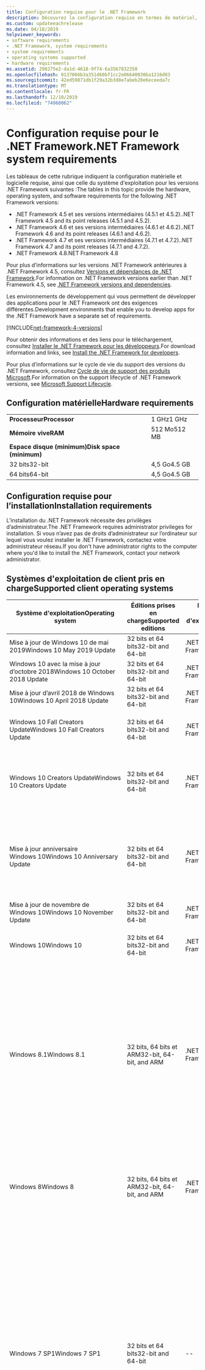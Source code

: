 ```yaml
---
title: Configuration requise pour le .NET Framework
description: Découvrez la configuration requise en termes de matériel, de système d’exploitation et de logiciels pour installer .NET Framework 4.5 et versions ultérieures.
ms.custom: updateeachrelease
ms.date: 04/18/2019
helpviewer_keywords:
- software requirements
- .NET Framework, system requirements
- system requirements
- operating systems supported
- hardware requirements
ms.assetid: 298275e2-da1d-4618-9f74-6a3567832350
ms.openlocfilehash: 0137066b3a351d60bf1cc2e06640030ba1216d03
ms.sourcegitcommit: 42ed59871db1f29a32b3d8e7abeb20e6eceeda7c
ms.translationtype: MT
ms.contentlocale: fr-FR
ms.lasthandoff: 12/10/2019
ms.locfileid: "74960062"
---
```

# <a name="net-framework-system-requirements"></a><span data-ttu-id="90f20-103">Configuration requise pour le .NET Framework</span><span class="sxs-lookup"><span data-stu-id="90f20-103">.NET Framework system requirements</span></span>

<span data-ttu-id="90f20-104">Les tableaux de cette rubrique indiquent la configuration matérielle et logicielle requise, ainsi que celle du système d'exploitation pour les versions .NET Framework suivantes :</span><span class="sxs-lookup"><span data-stu-id="90f20-104">The tables in this topic provide the hardware, operating system, and software requirements for the following .NET Framework versions:</span></span>

- <span data-ttu-id="90f20-105">.NET Framework 4.5 et ses versions intermédiaires (4.5.1 et 4.5.2).</span><span class="sxs-lookup"><span data-stu-id="90f20-105">.NET Framework 4.5 and its point releases (4.5.1 and 4.5.2).</span></span>
- <span data-ttu-id="90f20-106">.NET Framework 4.6 et ses versions intermédiaires (4.6.1 et 4.6.2).</span><span class="sxs-lookup"><span data-stu-id="90f20-106">.NET Framework 4.6 and its point releases (4.6.1 and 4.6.2).</span></span>
- <span data-ttu-id="90f20-107">.NET Framework 4.7 et ses versions intermédiaires (4.7.1 et 4.7.2).</span><span class="sxs-lookup"><span data-stu-id="90f20-107">.NET Framework 4.7 and its point releases (4.7.1 and 4.7.2).</span></span>
- <span data-ttu-id="90f20-108">.NET Framework 4.8</span><span class="sxs-lookup"><span data-stu-id="90f20-108">.NET Framework 4.8</span></span>

<span data-ttu-id="90f20-109">Pour plus d’informations sur les versions .NET Framework antérieures à .NET Framework 4.5, consultez [Versions et dépendances de .NET Framework](../migration-guide/versions-and-dependencies.md).</span><span class="sxs-lookup"><span data-stu-id="90f20-109">For information on .NET Framework versions earlier than .NET Framework 4.5, see [.NET Framework versions and dependencies](../migration-guide/versions-and-dependencies.md).</span></span>

<span data-ttu-id="90f20-110">Les environnements de développement qui vous permettent de développer des applications pour le .NET Framework ont des exigences différentes.</span><span class="sxs-lookup"><span data-stu-id="90f20-110">Development environments that enable you to develop apps for the .NET Framework have a separate set of requirements.</span></span>

[!INCLUDE[net-framework-4-versions](../../../includes/net-framework-4x-versions.md)]

<span data-ttu-id="90f20-111">Pour obtenir des informations et des liens pour le téléchargement, consultez [Installer le .NET Framework pour les développeurs](../install/guide-for-developers.md).</span><span class="sxs-lookup"><span data-stu-id="90f20-111">For download information and links, see [Install the .NET Framework for developers](../install/guide-for-developers.md).</span></span>

<span data-ttu-id="90f20-112">Pour plus d’informations sur le cycle de vie du support des versions du .NET Framework, consultez [Cycle de vie de support des produits Microsoft](https://support.microsoft.com/lifecycle/search?sort=PN&alpha=Microsoft%20.NET%20Framework&Filter=FilterNO).</span><span class="sxs-lookup"><span data-stu-id="90f20-112">For information on the support lifecycle of .NET Framework versions, see [Microsoft Support Lifecycle](https://support.microsoft.com/lifecycle/search?sort=PN&alpha=Microsoft%20.NET%20Framework&Filter=FilterNO).</span></span>

## <a name="hardware-requirements"></a><span data-ttu-id="90f20-113">Configuration matérielle</span><span class="sxs-lookup"><span data-stu-id="90f20-113">Hardware requirements</span></span>

|                          |        |
| ------------------------ | ------ |
| <span data-ttu-id="90f20-114">**Processeur**</span><span class="sxs-lookup"><span data-stu-id="90f20-114">**Processor**</span></span>            | <span data-ttu-id="90f20-115">1 GHz</span><span class="sxs-lookup"><span data-stu-id="90f20-115">1 GHz</span></span>  |
| <span data-ttu-id="90f20-116">**Mémoire vive**</span><span class="sxs-lookup"><span data-stu-id="90f20-116">**RAM**</span></span>                  | <span data-ttu-id="90f20-117">512 Mo</span><span class="sxs-lookup"><span data-stu-id="90f20-117">512 MB</span></span> |
| <span data-ttu-id="90f20-118">**Espace disque (minimum)**</span><span class="sxs-lookup"><span data-stu-id="90f20-118">**Disk space (minimum)**</span></span> |        |
| <span data-ttu-id="90f20-119">32 bits</span><span class="sxs-lookup"><span data-stu-id="90f20-119">32-bit</span></span>                   | <span data-ttu-id="90f20-120">4,5 Go</span><span class="sxs-lookup"><span data-stu-id="90f20-120">4.5 GB</span></span> |
| <span data-ttu-id="90f20-121">64 bits</span><span class="sxs-lookup"><span data-stu-id="90f20-121">64-bit</span></span>                   | <span data-ttu-id="90f20-122">4,5 Go</span><span class="sxs-lookup"><span data-stu-id="90f20-122">4.5 GB</span></span> |

## <a name="installation-requirements"></a><span data-ttu-id="90f20-123">Configuration requise pour l’installation</span><span class="sxs-lookup"><span data-stu-id="90f20-123">Installation requirements</span></span>

<span data-ttu-id="90f20-124">L’installation du .NET Framework nécessite des privilèges d’administrateur.</span><span class="sxs-lookup"><span data-stu-id="90f20-124">The .NET Framework requires administrator privileges for installation.</span></span> <span data-ttu-id="90f20-125">Si vous n’avez pas de droits d’administrateur sur l’ordinateur sur lequel vous voulez installer le .NET Framework, contactez votre administrateur réseau.</span><span class="sxs-lookup"><span data-stu-id="90f20-125">If you don't have administrator rights to the computer where you'd like to install the .NET Framework, contact your network administrator.</span></span>

## <a name="supported-client-operating-systems"></a><span data-ttu-id="90f20-126">Systèmes d'exploitation de client pris en charge</span><span class="sxs-lookup"><span data-stu-id="90f20-126">Supported client operating systems</span></span>

| <span data-ttu-id="90f20-127">Système d'exploitation</span><span class="sxs-lookup"><span data-stu-id="90f20-127">Operating system</span></span> | <span data-ttu-id="90f20-128">Éditions prises en charge</span><span class="sxs-lookup"><span data-stu-id="90f20-128">Supported editions</span></span> | <span data-ttu-id="90f20-129">Préinstallé avec le système d'exploitation</span><span class="sxs-lookup"><span data-stu-id="90f20-129">Preinstalled with the OS</span></span> | <span data-ttu-id="90f20-130">Installable séparément</span><span class="sxs-lookup"><span data-stu-id="90f20-130">Installable separately</span></span> |
| ---------------- | ------------------ | ------------------------ | ---------------------- |
| <span data-ttu-id="90f20-131">Mise à jour de Windows 10 de mai 2019</span><span class="sxs-lookup"><span data-stu-id="90f20-131">Windows 10 May 2019 Update</span></span> | <span data-ttu-id="90f20-132">32 bits et 64 bits</span><span class="sxs-lookup"><span data-stu-id="90f20-132">32-bit and 64-bit</span></span> | <span data-ttu-id="90f20-133">.NET Framework 4.8</span><span class="sxs-lookup"><span data-stu-id="90f20-133">.NET Framework 4.8</span></span> | -- |
| <span data-ttu-id="90f20-134">Windows 10 avec la mise à jour d’octobre 2018</span><span class="sxs-lookup"><span data-stu-id="90f20-134">Windows 10 October 2018 Update</span></span> | <span data-ttu-id="90f20-135">32 bits et 64 bits</span><span class="sxs-lookup"><span data-stu-id="90f20-135">32-bit and 64-bit</span></span> | <span data-ttu-id="90f20-136">.NET Framework 4.7.2</span><span class="sxs-lookup"><span data-stu-id="90f20-136">.NET Framework 4.7.2</span></span> | <span data-ttu-id="90f20-137">.NET Framework 4.8</span><span class="sxs-lookup"><span data-stu-id="90f20-137">.NET Framework 4.8</span></span> |
| <span data-ttu-id="90f20-138">Mise à jour d’avril 2018 de Windows 10</span><span class="sxs-lookup"><span data-stu-id="90f20-138">Windows 10 April 2018 Update</span></span> | <span data-ttu-id="90f20-139">32 bits et 64 bits</span><span class="sxs-lookup"><span data-stu-id="90f20-139">32-bit and 64-bit</span></span> | <span data-ttu-id="90f20-140">.NET Framework 4.7.2</span><span class="sxs-lookup"><span data-stu-id="90f20-140">.NET Framework 4.7.2</span></span> |<span data-ttu-id="90f20-141">.NET Framework 4.8</span><span class="sxs-lookup"><span data-stu-id="90f20-141">.NET Framework 4.8</span></span>|
| <span data-ttu-id="90f20-142">Windows 10 Fall Creators Update</span><span class="sxs-lookup"><span data-stu-id="90f20-142">Windows 10 Fall Creators Update</span></span> | <span data-ttu-id="90f20-143">32 bits et 64 bits</span><span class="sxs-lookup"><span data-stu-id="90f20-143">32-bit and 64-bit</span></span> | <span data-ttu-id="90f20-144">.NET Framework 4.7.1</span><span class="sxs-lookup"><span data-stu-id="90f20-144">.NET Framework 4.7.1</span></span> | <span data-ttu-id="90f20-145">.NET Framework 4.7.2</span><span class="sxs-lookup"><span data-stu-id="90f20-145">.NET Framework 4.7.2</span></span><br/><br/><span data-ttu-id="90f20-146">.NET Framework 4.8</span><span class="sxs-lookup"><span data-stu-id="90f20-146">.NET Framework 4.8</span></span> |
| <span data-ttu-id="90f20-147">Windows 10 Creators Update</span><span class="sxs-lookup"><span data-stu-id="90f20-147">Windows 10 Creators Update</span></span> | <span data-ttu-id="90f20-148">32 bits et 64 bits</span><span class="sxs-lookup"><span data-stu-id="90f20-148">32-bit and 64-bit</span></span> | <span data-ttu-id="90f20-149">.NET Framework 4.7</span><span class="sxs-lookup"><span data-stu-id="90f20-149">.NET Framework 4.7</span></span> | <span data-ttu-id="90f20-150">.NET Framework 4.7.1</span><span class="sxs-lookup"><span data-stu-id="90f20-150">.NET Framework 4.7.1</span></span><br/><br/><span data-ttu-id="90f20-151">.NET Framework 4.7.2</span><span class="sxs-lookup"><span data-stu-id="90f20-151">.NET Framework 4.7.2</span></span><br/><br/><span data-ttu-id="90f20-152">.NET Framework 4.8</span><span class="sxs-lookup"><span data-stu-id="90f20-152">.NET Framework 4.8</span></span> |
| <span data-ttu-id="90f20-153">Mise à jour anniversaire Windows 10</span><span class="sxs-lookup"><span data-stu-id="90f20-153">Windows 10 Anniversary Update</span></span> | <span data-ttu-id="90f20-154">32 bits et 64 bits</span><span class="sxs-lookup"><span data-stu-id="90f20-154">32-bit and 64-bit</span></span> | <span data-ttu-id="90f20-155">.NET Framework 4.6.2</span><span class="sxs-lookup"><span data-stu-id="90f20-155">.NET Framework 4.6.2</span></span> |<span data-ttu-id="90f20-156">.NET Framework 4.7</span><span class="sxs-lookup"><span data-stu-id="90f20-156">.NET Framework 4.7</span></span><br/><br/><span data-ttu-id="90f20-157">.NET Framework 4.7.1</span><span class="sxs-lookup"><span data-stu-id="90f20-157">.NET Framework 4.7.1</span></span><br/><br/><span data-ttu-id="90f20-158">.NET Framework 4.7.2</span><span class="sxs-lookup"><span data-stu-id="90f20-158">.NET Framework 4.7.2</span></span><br/><br/><span data-ttu-id="90f20-159">.NET Framework 4.8</span><span class="sxs-lookup"><span data-stu-id="90f20-159">.NET Framework 4.8</span></span>  |
| <span data-ttu-id="90f20-160">Mise à jour de novembre de Windows 10</span><span class="sxs-lookup"><span data-stu-id="90f20-160">Windows 10 November Update</span></span> | <span data-ttu-id="90f20-161">32 bits et 64 bits</span><span class="sxs-lookup"><span data-stu-id="90f20-161">32-bit and 64-bit</span></span> | <span data-ttu-id="90f20-162">.NET Framework 4.6.1</span><span class="sxs-lookup"><span data-stu-id="90f20-162">.NET Framework 4.6.1</span></span> | <span data-ttu-id="90f20-163">.NET Framework 4.6.2</span><span class="sxs-lookup"><span data-stu-id="90f20-163">.NET Framework 4.6.2</span></span> |
| <span data-ttu-id="90f20-164">Windows 10</span><span class="sxs-lookup"><span data-stu-id="90f20-164">Windows 10</span></span> | <span data-ttu-id="90f20-165">32 bits et 64 bits</span><span class="sxs-lookup"><span data-stu-id="90f20-165">32-bit and 64-bit</span></span> | <span data-ttu-id="90f20-166">.NET Framework 4.6</span><span class="sxs-lookup"><span data-stu-id="90f20-166">.NET Framework 4.6</span></span> | <span data-ttu-id="90f20-167">.NET Framework 4.6.1</span><span class="sxs-lookup"><span data-stu-id="90f20-167">.NET Framework 4.6.1</span></span> <br/><br/> <span data-ttu-id="90f20-168">.NET Framework 4.6.2</span><span class="sxs-lookup"><span data-stu-id="90f20-168">.NET Framework 4.6.2</span></span> |
| <span data-ttu-id="90f20-169">Windows 8.1</span><span class="sxs-lookup"><span data-stu-id="90f20-169">Windows 8.1</span></span> | <span data-ttu-id="90f20-170">32 bits, 64 bits et ARM</span><span class="sxs-lookup"><span data-stu-id="90f20-170">32-bit, 64-bit, and ARM</span></span> | <span data-ttu-id="90f20-171">.NET Framework 4.5.1</span><span class="sxs-lookup"><span data-stu-id="90f20-171">.NET Framework 4.5.1</span></span> | <span data-ttu-id="90f20-172">.NET Framework 4.5.2</span><span class="sxs-lookup"><span data-stu-id="90f20-172">.NET Framework 4.5.2</span></span><br /><br /> <span data-ttu-id="90f20-173">.NET Framework 4.6</span><span class="sxs-lookup"><span data-stu-id="90f20-173">.NET Framework 4.6</span></span><br /><br /> <span data-ttu-id="90f20-174">.NET Framework 4.6.1</span><span class="sxs-lookup"><span data-stu-id="90f20-174">.NET Framework 4.6.1</span></span><br /><br /> <span data-ttu-id="90f20-175">.NET Framework 4.6.2</span><span class="sxs-lookup"><span data-stu-id="90f20-175">.NET Framework 4.6.2</span></span><br /><br /><span data-ttu-id="90f20-176">.NET Framework 4.7</span><span class="sxs-lookup"><span data-stu-id="90f20-176">.NET Framework 4.7</span></span><br/><br/><span data-ttu-id="90f20-177">.NET Framework 4.7.1</span><span class="sxs-lookup"><span data-stu-id="90f20-177">.NET Framework 4.7.1</span></span><br/><br/><span data-ttu-id="90f20-178">.NET Framework 4.7.2</span><span class="sxs-lookup"><span data-stu-id="90f20-178">.NET Framework 4.7.2</span></span><br/><br/><span data-ttu-id="90f20-179">.NET Framework 4.8</span><span class="sxs-lookup"><span data-stu-id="90f20-179">.NET Framework 4.8</span></span> |
| <span data-ttu-id="90f20-180">Windows 8</span><span class="sxs-lookup"><span data-stu-id="90f20-180">Windows 8</span></span> | <span data-ttu-id="90f20-181">32 bits, 64 bits et ARM</span><span class="sxs-lookup"><span data-stu-id="90f20-181">32-bit, 64-bit, and ARM</span></span> | <span data-ttu-id="90f20-182">.NET Framework 4.5</span><span class="sxs-lookup"><span data-stu-id="90f20-182">.NET Framework 4.5</span></span> | <span data-ttu-id="90f20-183">.NET Framework 4.5.1</span><span class="sxs-lookup"><span data-stu-id="90f20-183">.NET Framework 4.5.1</span></span><br /><br /><span data-ttu-id="90f20-184">.NET Framework 4.5.2</span><span class="sxs-lookup"><span data-stu-id="90f20-184">.NET Framework 4.5.2</span></span><br /><br /> <span data-ttu-id="90f20-185">.NET Framework 4.6</span><span class="sxs-lookup"><span data-stu-id="90f20-185">.NET Framework 4.6</span></span><br /><br /> <span data-ttu-id="90f20-186">.NET Framework 4.6.1</span><span class="sxs-lookup"><span data-stu-id="90f20-186">.NET Framework 4.6.1</span></span> |
| <span data-ttu-id="90f20-187">Windows 7 SP1</span><span class="sxs-lookup"><span data-stu-id="90f20-187">Windows 7 SP1</span></span>|<span data-ttu-id="90f20-188">32 bits et 64 bits</span><span class="sxs-lookup"><span data-stu-id="90f20-188">32-bit and 64-bit</span></span> | -- | <span data-ttu-id="90f20-189">.NET Framework 4</span><span class="sxs-lookup"><span data-stu-id="90f20-189">.NET Framework 4</span></span><br /><br /> <span data-ttu-id="90f20-190">.NET Framework 4.5</span><span class="sxs-lookup"><span data-stu-id="90f20-190">.NET Framework 4.5</span></span><br /><br /> <span data-ttu-id="90f20-191">.NET Framework 4.5.1</span><span class="sxs-lookup"><span data-stu-id="90f20-191">.NET Framework 4.5.1</span></span><br /><br /> <span data-ttu-id="90f20-192">.NET Framework 4.5.2</span><span class="sxs-lookup"><span data-stu-id="90f20-192">.NET Framework 4.5.2</span></span><br /><br /> <span data-ttu-id="90f20-193">.NET Framework 4.6</span><span class="sxs-lookup"><span data-stu-id="90f20-193">.NET Framework 4.6</span></span><br /><br /> <span data-ttu-id="90f20-194">.NET Framework 4.6.1</span><span class="sxs-lookup"><span data-stu-id="90f20-194">.NET Framework 4.6.1</span></span><br /><br /> <span data-ttu-id="90f20-195">.NET Framework 4.6.2</span><span class="sxs-lookup"><span data-stu-id="90f20-195">.NET Framework 4.6.2</span></span><br /><br /><span data-ttu-id="90f20-196">.NET Framework 4.7</span><span class="sxs-lookup"><span data-stu-id="90f20-196">.NET Framework 4.7</span></span><br/><br/><span data-ttu-id="90f20-197">.NET Framework 4.7.1</span><span class="sxs-lookup"><span data-stu-id="90f20-197">.NET Framework 4.7.1</span></span><br/><br/><span data-ttu-id="90f20-198">.NET Framework 4.7.2</span><span class="sxs-lookup"><span data-stu-id="90f20-198">.NET Framework 4.7.2</span></span><br/><br/><span data-ttu-id="90f20-199">.NET Framework 4.8</span><span class="sxs-lookup"><span data-stu-id="90f20-199">.NET Framework 4.8</span></span> |
| <span data-ttu-id="90f20-200">Windows Vista SP2</span><span class="sxs-lookup"><span data-stu-id="90f20-200">Windows Vista SP2</span></span>|<span data-ttu-id="90f20-201">32 bits et 64 bits</span><span class="sxs-lookup"><span data-stu-id="90f20-201">32-bit and 64-bit</span></span> | -- | <span data-ttu-id="90f20-202">.NET Framework 4</span><span class="sxs-lookup"><span data-stu-id="90f20-202">.NET Framework 4</span></span><br /><br /> <span data-ttu-id="90f20-203">.NET Framework 4.5</span><span class="sxs-lookup"><span data-stu-id="90f20-203">.NET Framework 4.5</span></span><br /><br /> <span data-ttu-id="90f20-204">.NET Framework 4.5.1</span><span class="sxs-lookup"><span data-stu-id="90f20-204">.NET Framework 4.5.1</span></span><br /><br /> <span data-ttu-id="90f20-205">.NET Framework 4.5.2</span><span class="sxs-lookup"><span data-stu-id="90f20-205">.NET Framework 4.5.2</span></span><br /><br /> <span data-ttu-id="90f20-206">.NET Framework 4.6</span><span class="sxs-lookup"><span data-stu-id="90f20-206">.NET Framework 4.6</span></span> |
| <span data-ttu-id="90f20-207">Windows XP</span><span class="sxs-lookup"><span data-stu-id="90f20-207">Windows XP</span></span> |<span data-ttu-id="90f20-208">32 bits et 64 bits</span><span class="sxs-lookup"><span data-stu-id="90f20-208">32-bit and 64-bit</span></span> | -- | <span data-ttu-id="90f20-209">.NET Framework 4</span><span class="sxs-lookup"><span data-stu-id="90f20-209">.NET Framework 4</span></span> |

 <span data-ttu-id="90f20-210">**Remarques :**</span><span class="sxs-lookup"><span data-stu-id="90f20-210">**Notes:**</span></span>

- <span data-ttu-id="90f20-211">Sur les systèmes Windows 7, le .NET Framework nécessite Windows 7 SP1.</span><span class="sxs-lookup"><span data-stu-id="90f20-211">On Windows 7 systems, the .NET Framework requires Windows 7 SP1.</span></span> <span data-ttu-id="90f20-212">Si vous êtes sur Windows 7 et que vous n’avez pas encore installé le Service Pack 1, vous devez le faire avant d’installer le .NET Framework.</span><span class="sxs-lookup"><span data-stu-id="90f20-212">If you're on Windows 7 and haven't yet installed Service Pack 1, you need to do so before installing the .NET Framework.</span></span>

- <span data-ttu-id="90f20-213">.NET Framework 4.5 est pris en charge sur l'environnement de préinstallation Windows (WinPE).</span><span class="sxs-lookup"><span data-stu-id="90f20-213">.NET Framework 4.5 is supported on the Windows Preinstallation Environment (Windows PE).</span></span> <span data-ttu-id="90f20-214">Les fonctionnalités ne sont pas toutes prises en charge dans Windows PE.</span><span class="sxs-lookup"><span data-stu-id="90f20-214">Not all features are supported on Windows PE.</span></span>

- <span data-ttu-id="90f20-215">.NET Framework 4 prend également en charge la plateforme IA64.</span><span class="sxs-lookup"><span data-stu-id="90f20-215">.NET Framework 4 also supports the IA64 platform.</span></span>

- <span data-ttu-id="90f20-216">Pour toutes les plateformes, nous vous recommandons d’effectuer la mise à niveau vers le dernier Service Pack Windows et d’installer les mises à jour critiques disponibles à partir de [Windows Update](https://support.microsoft.com/help/12373/windows-update-faq) pour garantir une compatibilité et une sécurité optimales.</span><span class="sxs-lookup"><span data-stu-id="90f20-216">For all platforms, we recommend that you upgrade to the latest Windows Service Pack and install critical updates available from [Windows Update](https://support.microsoft.com/help/12373/windows-update-faq) to ensure the best compatibility and security.</span></span>

- <span data-ttu-id="90f20-217">Sur les systèmes d’exploitation 64 bits, le .NET Framework prend en charge WOW64 (processus 32 bits sur un ordinateur 64 bits) et le processus 64 bits natif.</span><span class="sxs-lookup"><span data-stu-id="90f20-217">On 64-bit operating systems, the .NET Framework supports both WOW64 (32-bit processing on a 64-bit machine) and| native 64-bit processing.</span></span>

## <a name="supported-server-operating-systems"></a><span data-ttu-id="90f20-218">Systèmes d'exploitation de serveur pris en charge</span><span class="sxs-lookup"><span data-stu-id="90f20-218">Supported server operating systems</span></span>

| <span data-ttu-id="90f20-219">Système d'exploitation</span><span class="sxs-lookup"><span data-stu-id="90f20-219">Operating system</span></span> | <span data-ttu-id="90f20-220">Éditions prises en charge</span><span class="sxs-lookup"><span data-stu-id="90f20-220">Supported editions</span></span> | <span data-ttu-id="90f20-221">Préinstallé avec le système d'exploitation</span><span class="sxs-lookup"><span data-stu-id="90f20-221">Preinstalled with the OS</span></span> | <span data-ttu-id="90f20-222">Installable séparément</span><span class="sxs-lookup"><span data-stu-id="90f20-222">Installable separately</span></span> |
| ---------------- | ------------------ | ------------------------ | ---------------------- |
| <span data-ttu-id="90f20-223">Windows Server 2019</span><span class="sxs-lookup"><span data-stu-id="90f20-223">Windows Server 2019</span></span> | <span data-ttu-id="90f20-224">64 bits</span><span class="sxs-lookup"><span data-stu-id="90f20-224">64-bit</span></span> | <span data-ttu-id="90f20-225">.NET Framework 4.7.2</span><span class="sxs-lookup"><span data-stu-id="90f20-225">.NET Framework 4.7.2</span></span> | <span data-ttu-id="90f20-226">.NET Framework 4.8</span><span class="sxs-lookup"><span data-stu-id="90f20-226">.NET Framework 4.8</span></span> |
| <span data-ttu-id="90f20-227">Windows Server, version 1809</span><span class="sxs-lookup"><span data-stu-id="90f20-227">Windows Server, version 1809</span></span> | <span data-ttu-id="90f20-228">64 bits</span><span class="sxs-lookup"><span data-stu-id="90f20-228">64-bit</span></span> | <span data-ttu-id="90f20-229">.NET Framework 4.7.2</span><span class="sxs-lookup"><span data-stu-id="90f20-229">.NET Framework 4.7.2</span></span> | <span data-ttu-id="90f20-230">.NET Framework 4.8</span><span class="sxs-lookup"><span data-stu-id="90f20-230">.NET Framework 4.8</span></span> |
| <span data-ttu-id="90f20-231">Windows Server, version 1803</span><span class="sxs-lookup"><span data-stu-id="90f20-231">Windows Server, version 1803</span></span> | <span data-ttu-id="90f20-232">64 bits</span><span class="sxs-lookup"><span data-stu-id="90f20-232">64-bit</span></span> | <span data-ttu-id="90f20-233">.NET Framework 4.7.2</span><span class="sxs-lookup"><span data-stu-id="90f20-233">.NET Framework 4.7.2</span></span> | <span data-ttu-id="90f20-234">.NET Framework 4.8</span><span class="sxs-lookup"><span data-stu-id="90f20-234">.NET Framework 4.8</span></span> |
| <span data-ttu-id="90f20-235">Windows Server, version 1709</span><span class="sxs-lookup"><span data-stu-id="90f20-235">Windows Server, version 1709</span></span> | <span data-ttu-id="90f20-236">64 bits</span><span class="sxs-lookup"><span data-stu-id="90f20-236">64-bit</span></span> | <span data-ttu-id="90f20-237">.NET Framework 4.7.1</span><span class="sxs-lookup"><span data-stu-id="90f20-237">.NET Framework 4.7.1</span></span> | <span data-ttu-id="90f20-238">.NET Framework 4.7.2</span><span class="sxs-lookup"><span data-stu-id="90f20-238">.NET Framework 4.7.2</span></span>|
| <span data-ttu-id="90f20-239">Windows Server 2016</span><span class="sxs-lookup"><span data-stu-id="90f20-239">Windows Server 2016</span></span> | <span data-ttu-id="90f20-240">64 bits</span><span class="sxs-lookup"><span data-stu-id="90f20-240">64-bit</span></span> | <span data-ttu-id="90f20-241">.NET Framework 4.6.2</span><span class="sxs-lookup"><span data-stu-id="90f20-241">.NET Framework 4.6.2</span></span> | <span data-ttu-id="90f20-242">.NET Framework 4.7</span><span class="sxs-lookup"><span data-stu-id="90f20-242">.NET Framework 4.7</span></span><br/><br/> <span data-ttu-id="90f20-243">.NET Framework 4.7.1</span><span class="sxs-lookup"><span data-stu-id="90f20-243">.NET Framework 4.7.1</span></span><br/><br/><span data-ttu-id="90f20-244">.NET Framework 4.7.2</span><span class="sxs-lookup"><span data-stu-id="90f20-244">.NET Framework 4.7.2</span></span><br/><br/><span data-ttu-id="90f20-245">.NET Framework 4.8</span><span class="sxs-lookup"><span data-stu-id="90f20-245">.NET Framework 4.8</span></span> |
| <span data-ttu-id="90f20-246">Windows Server 2012 R2</span><span class="sxs-lookup"><span data-stu-id="90f20-246">Windows Server 2012 R2</span></span> | <span data-ttu-id="90f20-247">64 bits</span><span class="sxs-lookup"><span data-stu-id="90f20-247">64-bit</span></span> | <span data-ttu-id="90f20-248">.NET Framework 4.5.1</span><span class="sxs-lookup"><span data-stu-id="90f20-248">.NET Framework 4.5.1</span></span> | <span data-ttu-id="90f20-249">.NET Framework 4.5.2</span><span class="sxs-lookup"><span data-stu-id="90f20-249">.NET Framework 4.5.2</span></span><br /><br /> <span data-ttu-id="90f20-250">.NET Framework 4.6</span><span class="sxs-lookup"><span data-stu-id="90f20-250">.NET Framework 4.6</span></span><br /><br /> <span data-ttu-id="90f20-251">.NET Framework 4.6.1</span><span class="sxs-lookup"><span data-stu-id="90f20-251">.NET Framework 4.6.1</span></span><br /><br /> <span data-ttu-id="90f20-252">.NET Framework 4.6.2</span><span class="sxs-lookup"><span data-stu-id="90f20-252">.NET Framework 4.6.2</span></span><br /><br /><span data-ttu-id="90f20-253">.NET Framework 4.7</span><span class="sxs-lookup"><span data-stu-id="90f20-253">.NET Framework 4.7</span></span><br/><br/> <span data-ttu-id="90f20-254">.NET Framework 4.7.1</span><span class="sxs-lookup"><span data-stu-id="90f20-254">.NET Framework 4.7.1</span></span><br/><br/><span data-ttu-id="90f20-255">.NET Framework 4.7.2</span><span class="sxs-lookup"><span data-stu-id="90f20-255">.NET Framework 4.7.2</span></span><br/><br/><span data-ttu-id="90f20-256">.NET Framework 4.8</span><span class="sxs-lookup"><span data-stu-id="90f20-256">.NET Framework 4.8</span></span> |
| <span data-ttu-id="90f20-257">Windows Server 2012 (édition 64 bits)</span><span class="sxs-lookup"><span data-stu-id="90f20-257">Windows Server 2012 (64-bit edition)</span></span> | <span data-ttu-id="90f20-258">64 bits</span><span class="sxs-lookup"><span data-stu-id="90f20-258">64-bit</span></span>| <span data-ttu-id="90f20-259">.NET Framework 4.5</span><span class="sxs-lookup"><span data-stu-id="90f20-259">.NET Framework 4.5</span></span> | <span data-ttu-id="90f20-260">.NET Framework 4.5.1</span><span class="sxs-lookup"><span data-stu-id="90f20-260">.NET Framework 4.5.1</span></span><br /><br /> <span data-ttu-id="90f20-261">.NET Framework 4.5.2</span><span class="sxs-lookup"><span data-stu-id="90f20-261">.NET Framework 4.5.2</span></span><br /><br /> <span data-ttu-id="90f20-262">.NET Framework 4.6</span><span class="sxs-lookup"><span data-stu-id="90f20-262">.NET Framework 4.6</span></span><br /><br /> <span data-ttu-id="90f20-263">.NET Framework 4.6.1</span><span class="sxs-lookup"><span data-stu-id="90f20-263">.NET Framework 4.6.1</span></span><br /><br /> <span data-ttu-id="90f20-264">.NET Framework 4.6.2</span><span class="sxs-lookup"><span data-stu-id="90f20-264">.NET Framework 4.6.2</span></span><br /><br /><span data-ttu-id="90f20-265">.NET Framework 4.7</span><span class="sxs-lookup"><span data-stu-id="90f20-265">.NET Framework 4.7</span></span><br/><br/><span data-ttu-id="90f20-266">.NET Framework 4.7.1</span><span class="sxs-lookup"><span data-stu-id="90f20-266">.NET Framework 4.7.1</span></span><br/><br/><span data-ttu-id="90f20-267">.NET Framework 4.7.2</span><span class="sxs-lookup"><span data-stu-id="90f20-267">.NET Framework 4.7.2</span></span><br/><br/><span data-ttu-id="90f20-268">.NET Framework 4.8</span><span class="sxs-lookup"><span data-stu-id="90f20-268">.NET Framework 4.8</span></span> |
| <span data-ttu-id="90f20-269">Windows Server 2008 R2 SP1</span><span class="sxs-lookup"><span data-stu-id="90f20-269">Windows Server 2008 R2 SP1</span></span>|<span data-ttu-id="90f20-270">64 bits</span><span class="sxs-lookup"><span data-stu-id="90f20-270">64-bit</span></span> | -- | <span data-ttu-id="90f20-271">.NET Framework 4</span><span class="sxs-lookup"><span data-stu-id="90f20-271">.NET Framework 4</span></span><br /><br /> <span data-ttu-id="90f20-272">.NET Framework 4.5</span><span class="sxs-lookup"><span data-stu-id="90f20-272">.NET Framework 4.5</span></span><br /><br /> <span data-ttu-id="90f20-273">.NET Framework 4.5.1</span><span class="sxs-lookup"><span data-stu-id="90f20-273">.NET Framework 4.5.1</span></span><br /><br /> <span data-ttu-id="90f20-274">.NET Framework 4.5.2</span><span class="sxs-lookup"><span data-stu-id="90f20-274">.NET Framework 4.5.2</span></span><br /><br /> <span data-ttu-id="90f20-275">.NET Framework 4.6</span><span class="sxs-lookup"><span data-stu-id="90f20-275">.NET Framework 4.6</span></span><br /><br /> <span data-ttu-id="90f20-276">.NET Framework 4.6.1</span><span class="sxs-lookup"><span data-stu-id="90f20-276">.NET Framework 4.6.1</span></span><br /><br /> <span data-ttu-id="90f20-277">.NET Framework 4.6.2</span><span class="sxs-lookup"><span data-stu-id="90f20-277">.NET Framework 4.6.2</span></span><br /><br /><span data-ttu-id="90f20-278">.NET Framework 4.7</span><span class="sxs-lookup"><span data-stu-id="90f20-278">.NET Framework 4.7</span></span><br/><br/><span data-ttu-id="90f20-279">.NET Framework 4.7.1</span><span class="sxs-lookup"><span data-stu-id="90f20-279">.NET Framework 4.7.1</span></span><br/><br/><span data-ttu-id="90f20-280">.NET Framework 4.7.2</span><span class="sxs-lookup"><span data-stu-id="90f20-280">.NET Framework 4.7.2</span></span><br/><br/><span data-ttu-id="90f20-281">.NET Framework 4.8</span><span class="sxs-lookup"><span data-stu-id="90f20-281">.NET Framework 4.8</span></span> |
| <span data-ttu-id="90f20-282">Windows Server 2008 SP2</span><span class="sxs-lookup"><span data-stu-id="90f20-282">Windows Server 2008 SP2</span></span>|<span data-ttu-id="90f20-283">32 bits et 64 bits</span><span class="sxs-lookup"><span data-stu-id="90f20-283">32-bit and 64-bit</span></span> | -- | <span data-ttu-id="90f20-284">.NET Framework 4</span><span class="sxs-lookup"><span data-stu-id="90f20-284">.NET Framework 4</span></span><br /><br /> <span data-ttu-id="90f20-285">.NET Framework 4.5</span><span class="sxs-lookup"><span data-stu-id="90f20-285">.NET Framework 4.5</span></span><br /><br /> <span data-ttu-id="90f20-286">.NET Framework 4.5.1</span><span class="sxs-lookup"><span data-stu-id="90f20-286">.NET Framework 4.5.1</span></span><br /><br /> <span data-ttu-id="90f20-287">.NET Framework 4.5.2</span><span class="sxs-lookup"><span data-stu-id="90f20-287">.NET Framework 4.5.2</span></span><br /><br /> <span data-ttu-id="90f20-288">.NET Framework 4.6</span><span class="sxs-lookup"><span data-stu-id="90f20-288">.NET Framework 4.6</span></span> |

 <span data-ttu-id="90f20-289">**Remarques :**</span><span class="sxs-lookup"><span data-stu-id="90f20-289">**Notes:**</span></span>

- <span data-ttu-id="90f20-290">Windows Server 2012 comprend .NET Framework 4,5. vous n’avez donc pas besoin de l’installer séparément.</span><span class="sxs-lookup"><span data-stu-id="90f20-290">Windows Server 2012 includes .NET Framework 4.5, so you don't have to install it separately.</span></span> <span data-ttu-id="90f20-291">De même, [!INCLUDE[winblue_server_2](../../../includes/winblue-server-2-md.md)] inclut .NET Framework 4.5.1.</span><span class="sxs-lookup"><span data-stu-id="90f20-291">Similarly, [!INCLUDE[winblue_server_2](../../../includes/winblue-server-2-md.md)] includes .NET Framework 4.5.1.</span></span>

- <span data-ttu-id="90f20-292">Le .NET Framework offre une prise en charge limitée du rôle Server Core avec Windows Server 2008 R2 SP1 ou ultérieur.</span><span class="sxs-lookup"><span data-stu-id="90f20-292">The .NET Framework has limited support for the Server Core Role with Windows Server 2008 R2 SP1 or later.</span></span> <span data-ttu-id="90f20-293">Pour obtenir la liste des API non prises en charge, consultez la [fonctionnalité .NET Server Core](https://docs.microsoft.com/previous-versions//dd745015(v=vs.85)).</span><span class="sxs-lookup"><span data-stu-id="90f20-293">See [Server Core .NET Functionality](https://docs.microsoft.com/previous-versions//dd745015(v=vs.85)) for a list of unsupported APIs.</span></span>

- <span data-ttu-id="90f20-294">Le .NET Framework n’est pas pris en charge sur Windows Server 2008 R2 pour les systèmes Itanium.</span><span class="sxs-lookup"><span data-stu-id="90f20-294">The .NET Framework isn't supported on Windows Server 2008 R2 for Itanium-Based Systems.</span></span>

- <span data-ttu-id="90f20-295">Sur Windows Server 2008 SP2, le .NET Framework n’est pas pris en charge dans le rôle principal du serveur.</span><span class="sxs-lookup"><span data-stu-id="90f20-295">On Windows Server 2008 SP2, the .NET Framework is not supported in the Server Core Role.</span></span>

- <span data-ttu-id="90f20-296">Pour toutes les plateformes, nous vous recommandons d’effectuer la mise à niveau vers le dernier Service Pack Windows et les mises à jour critiques disponibles à partir de [Windows Update](https://support.microsoft.com/help/12373/windows-update-faq) pour garantir une compatibilité et une sécurité optimales.</span><span class="sxs-lookup"><span data-stu-id="90f20-296">For all platforms, we recommend that you upgrade to the latest Windows Service Pack and critical updates available from [Windows Update](https://support.microsoft.com/help/12373/windows-update-faq) to ensure the best compatibility and security.</span></span> <span data-ttu-id="90f20-297">L'installation du dernier Service Pack Windows peut être obligatoire sur certains systèmes d'exploitation.</span><span class="sxs-lookup"><span data-stu-id="90f20-297">Installation of the latest Windows Service Pack may be required on some operating systems.</span></span>

- <span data-ttu-id="90f20-298">Sur les systèmes d'exploitation 64 bits, le .NET Framework prend en charge WOW64 (processus 32 bits sur un ordinateur 64 bits) et le processus 64 bits natif.</span><span class="sxs-lookup"><span data-stu-id="90f20-298">On 64-bit operating systems, the .NET Framework supports both WOW64 (32-bit processing on a 64-bit machine) and native 64-bit processing.</span></span>

## <a name="see-also"></a><span data-ttu-id="90f20-299">Voir aussi</span><span class="sxs-lookup"><span data-stu-id="90f20-299">See also</span></span>

- [<span data-ttu-id="90f20-300">Guide d’installation</span><span class="sxs-lookup"><span data-stu-id="90f20-300">Installation Guide</span></span>](../install/index.md)
- [<span data-ttu-id="90f20-301">Bien démarrer</span><span class="sxs-lookup"><span data-stu-id="90f20-301">Getting Started</span></span>](index.md)
- [<span data-ttu-id="90f20-302">Résolution des problèmes liés aux installations et désinstallations bloquées du .NET Framework</span><span class="sxs-lookup"><span data-stu-id="90f20-302">Troubleshoot blocked .NET Framework installations and uninstallations</span></span>](../install/troubleshoot-blocked-installations-and-uninstallations.md)
